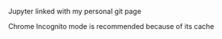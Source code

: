 Jupyter linked with my personal git page

Chrome Incognito mode is recommended because of its cache
